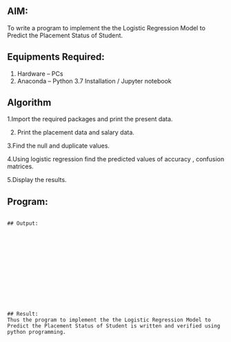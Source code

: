 

## AIM:
To write a program to implement the the Logistic Regression Model to Predict the Placement Status of Student.

## Equipments Required:
1. Hardware – PCs
2. Anaconda – Python 3.7 Installation / Jupyter notebook

## Algorithm
1.Import the required packages and print the present data.

2. Print the placement data and salary data.
 
3.Find the null and duplicate values.

4.Using logistic regression find the predicted values of accuracy , confusion matrices.

5.Display the results.
   
## Program:
```

## Output:














## Result:
Thus the program to implement the the Logistic Regression Model to Predict the Placement Status of Student is written and verified using python programming.
